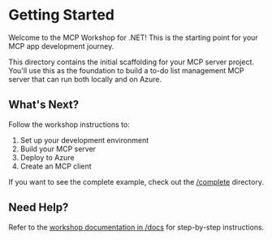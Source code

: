 # Getting Started

Welcome to the MCP Workshop for .NET! This is the starting point for your MCP app development journey.

This directory contains the initial scaffolding for your MCP server project. You'll use this as the foundation to build a to-do list management MCP server that can run both locally and on Azure.

## What's Next?

Follow the workshop instructions to:
1. Set up your development environment
2. Build your MCP server
3. Deploy to Azure
4. Create an MCP client

If you want to see the complete example, check out the [/complete](../complete) directory.

## Need Help?

Refer to the [workshop documentation in /docs](../docs/) for step-by-step instructions.
